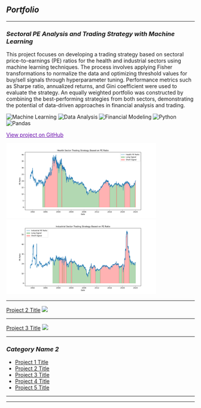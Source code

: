 ## *Portfolio*

---

### *Sectoral PE Analysis and Trading Strategy with Machine Learning*
This project focuses on developing a trading strategy based on sectoral price-to-earnings (PE) ratios for the health and industrial sectors using machine learning techniques. The process involves applying Fisher transformations to normalize the data and optimizing threshold values for buy/sell signals through hyperparameter tuning. Performance metrics such as Sharpe ratio, annualized returns, and Gini coefficient were used to evaluate the strategy. An equally weighted portfolio was constructed by combining the best-performing strategies from both sectors, demonstrating the potential of data-driven approaches in financial analysis and trading.

![Machine Learning](https://img.shields.io/badge/Machine_Learning-lightgrey?style=flat-square)
![Data Analysis](https://img.shields.io/badge/Data_Analysis-lightgrey?style=flat-square)
![Financial Modeling](https://img.shields.io/badge/Financial_Modeling-lightgrey?style=flat-square)
![Python](https://img.shields.io/badge/Python-lightgrey?style=flat-square)
![Pandas](https://img.shields.io/badge/Pandas-lightgrey?style=flat-square)

<a href="https://github.com/Github4Aakanksha/ML/blob/main/Sectoral%20PE%20Analysis%20and%20Trading%20Strategy%20ML.ipynb" style="color:#6a0dad;">View project on GitHub</a>

<img src="images/portfolio1.png?raw=true" width="400" height="200"/>
<img src="images/portfolio 2.png?raw=true" width="400" height="200"/>

---
[Project 2 Title](/pdf/sample_presentation.pdf)
<img src="images/dummy_thumbnail.jpg?raw=true"/>

---
[Project 3 Title](http://example.com/)
<img src="images/dummy_thumbnail.jpg?raw=true"/>

---

### *Category Name 2*

- [Project 1 Title](http://example.com/)
- [Project 2 Title](http://example.com/)
- [Project 3 Title](http://example.com/)
- [Project 4 Title](http://example.com/)
- [Project 5 Title](http://example.com/)

---




---

